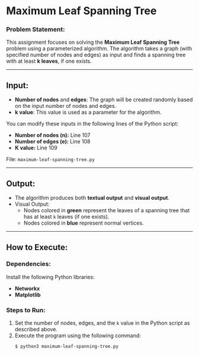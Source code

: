 # Maximum Leaf Spanning Tree

### Problem Statement:

This assignment focuses on solving the **Maximum Leaf Spanning Tree** problem using a parameterized algorithm. The algorithm takes a graph (with specified number of nodes and edges) as input and finds a spanning tree with at least **k leaves**, if one exists.

---

## Input:

-   **Number of nodes** and **edges**: The graph will be created randomly based on the input number of nodes and edges.
-   **k value**: This value is used as a parameter for the algorithm.

You can modify these inputs in the following lines of the Python script:

-   **Number of nodes (n):** Line 107
-   **Number of edges (e):** Line 108
-   **K value:** Line 109

File: `maximum-leaf-spanning-tree.py`

---

## Output:

-   The algorithm produces both **textual output** and **visual output**.
-   Visual Output:
    -   Nodes colored in **green** represent the leaves of a spanning tree that has at least `k` leaves (if one exists).
    -   Nodes colored in **blue** represent normal vertices.

---

## How to Execute:

### Dependencies:

Install the following Python libraries:

-   **Networkx**
-   **Matplotlib**

### Steps to Run:

1. Set the number of nodes, edges, and the `k` value in the Python script as described above.
2. Execute the program using the following command:
    ```bash
    $ python3 maximum-leaf-spanning-tree.py
    ```

